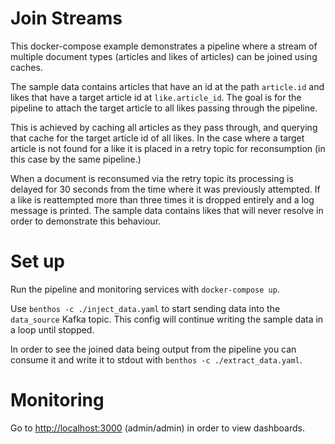 Join Streams
============

This docker-compose example demonstrates a pipeline where a stream of multiple
document types (articles and likes of articles) can be joined using caches.

The sample data contains articles that have an id at the path `article.id` and
likes that have a target article id at `like.article_id`. The goal is for the
pipeline to attach the target article to all likes passing through the pipeline.

This is achieved by caching all articles as they pass through, and querying that
cache for the target article id of all likes. In the case where a target article
is not found for a like it is placed in a retry topic for reconsumption (in this
case by the same pipeline.)

When a document is reconsumed via the retry topic its processing is delayed for
30 seconds from the time where it was previously attempted. If a like is
reattempted more than three times it is dropped entirely and a log message is
printed. The sample data contains likes that will never resolve in order to
demonstrate this behaviour.

# Set up

Run the pipeline and monitoring services with `docker-compose up`.

Use `benthos -c ./inject_data.yaml` to start sending data into the
`data_source` Kafka topic. This config will continue writing the sample data in
a loop until stopped.

In order to see the joined data being output from the pipeline you can consume
it and write it to stdout with `benthos -c ./extract_data.yaml`.

# Monitoring

Go to [http://localhost:3000](http://localhost:3000) (admin/admin) in order to
view dashboards.